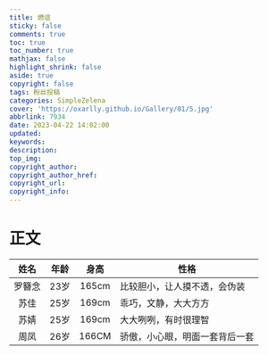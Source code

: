 ```yaml
---
title: 燃谊
sticky: false
comments: true
toc: true
toc_number: true
mathjax: false
highlight_shrink: false
aside: true
copyright: false
tags: 粉丝投稿
categories: SimpleZelena
cover: 'https://oxarlly.github.io/Gallery/01/5.jpg'
abbrlink: 7934
date: 2023-04-22 14:02:00
updated:
keywords:
description:
top_img:
copyright_author:
copyright_author_href:
copyright_url:
copyright_info:
---
```


# 正文
| 姓名 | 年龄 | 身高 | 性格 |
| :----:  | :----:  | :----:  | -----|
|罗簪念|23岁|165cm|比较胆小，让人摸不透，会伪装|
|苏佳|25岁|169cm|乖巧，文静，大大方方|
|苏婧|25岁|169cm|大大咧咧，有时很理智|
|周凤|26岁|166CM|骄傲，小心眼，明面一套背后一套|